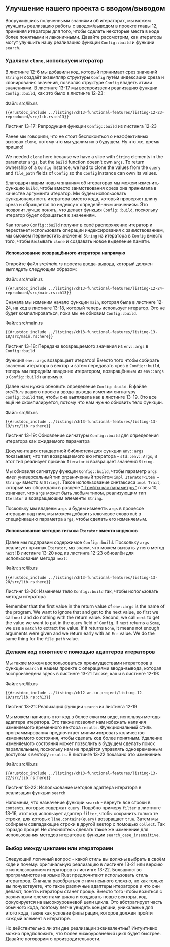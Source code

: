 ## Улучшение нашего проекта с вводом/выводом

Вооружившись полученными знаниями об итераторах, мы можем улучшить реализацию работы с вводом/выводом в проекте главы 12, применяя итераторы для того, чтобы сделать некоторые места в коде более понятными и лаконичными. Давайте рассмотрим, как итераторы могут улучшить нашу реализацию функции `Config::build` и функции `search`.

### Удаляем `clone`, используем итератор

В листинге 12-6 мы добавили код, который принимает срез значений `String` и создаёт экземпляр структуры `Config` путём индексации среза и клонирования значений, позволяя структуре `Config` владеть этими значениями. В листинге 13-17 мы воспроизвели реализацию функции `Config::build`, как это было в листинге 12-23:

<span class="filename">Файл: src/lib.rs</span>

```rust,ignore
{{#rustdoc_include ../listings/ch13-functional-features/listing-12-23-reproduced/src/lib.rs:ch13}}
```

<span class="caption">Листинг 13-17: Репродукция функции <code>Config::build</code> из листинга 12-23</span>

Ранее мы говорили, что не стоит беспокоиться о неэффективных вызовах `clone`, потому что мы удалим их в будущем. Ну что же, время пришло!

We needed `clone` here because we have a slice with `String` elements in the parameter `args`, but the `build` function doesn’t own `args`. To return ownership of a `Config` instance, we had to clone the values from the `query` and `file_path` fields of `Config` so the `Config` instance can own its values.

Благодаря нашим новым знаниям об итераторах мы можем изменить функцию `build`, чтобы вместо заимствования среза она принимала в качестве аргумента итератор. Мы будем использовать функциональность итератора вместо кода, который проверяет длину среза и обращается по индексу к определённым значениям. Это позволит лучше понять, что делает функция `Config::build`, поскольку итератор будет обращаться к значениям.

Как только `Config::build` получит в своё распоряжение итератор и перестанет использовать операции индексирования с заимствованием, мы сможем переместить значения `String` из итератора в `Config` вместо того, чтобы вызывать `clone` и создавать новое выделение памяти.

#### Использование возвращённого итератора напрямую

Откройте файл *src/main.rs* проекта ввода-вывода, который должен выглядеть следующим образом:

<span class="filename">Файл: src/main.rs</span>

```rust,ignore
{{#rustdoc_include ../listings/ch13-functional-features/listing-12-24-reproduced/src/main.rs:ch13}}
```

Сначала мы изменим начало функции `main`, которая была в листинге 12-24, на код в листинге 13-18, который теперь использует итератор. Это не будет компилироваться, пока мы не обновим `Config::build`.

<span class="filename">Файл: src/main.rs</span>

```rust,ignore,does_not_compile
{{#rustdoc_include ../listings/ch13-functional-features/listing-13-18/src/main.rs:here}}
```

<span class="caption">Листинг 13-18: Передача возвращаемого значения из <code>env::args</code> в <code>Config::build</code></span>

Функция `env::args` возвращает итератор! Вместо того чтобы собирать значения итератора в вектор и затем передавать срез в `Config::build`, теперь мы передаём владение итератором, возвращённым из `env::args` в `Config::build` напрямую.

Далее нам нужно обновить определение `Config::build`. В файле *src/lib.rs* вашего проекта ввода-вывода изменим сигнатуру `Config::build` так, чтобы она выглядела как в листинге 13-19. Это все ещё не скомпилируется, потому что нам нужно обновить тело функции.

<span class="filename">Файл: src/lib.rs</span>

```rust,ignore,does_not_compile
{{#rustdoc_include ../listings/ch13-functional-features/listing-13-19/src/lib.rs:here}}
```

<span class="caption">Листинг 13-19: Обновление сигнатуры <code>Config::build</code> для определения итератора как ожидаемого параметра</span>

Документация стандартной библиотеки для функции `env::args` показывает, что тип возвращаемого ею итератора - `std::env::Args`, и этот тип реализует признак `Iterator` и возвращает значения `String`.

Мы обновили сигнатуру функции `Config::build`, чтобы параметр `args` имел универсальный тип ограниченный трейтом `impl Iterator<Item = String>` вместо `&[String]`. Такое использование синтаксиса `impl Trait`, который мы обсуждали в разделе [" Трейты как параметры"](ch10-02-traits.html#traits-as-parameters)<!-- ignore --> главы 10, означает, что `args` может быть любым типом, реализующим тип `Iterator` и возвращающим элементы `String`.

Поскольку мы владеем `args` и будем изменять `args` в процессе итерации над ним, мы можем добавить ключевое слово `mut` в спецификацию параметра `args`, чтобы сделать его изменяемым.

#### Использование методов типажа `Iterator` вместо индексов

Далее мы подправим содержимое `Config::build`. Поскольку `args` реализует признак `Iterator`, мы знаем, что можем вызвать у него метод `next`! В листинге 13-20 код из листинга 12-23 обновлён для использования метода `next`:

<span class="filename">Файл: src/lib.rs</span>

```rust,noplayground
{{#rustdoc_include ../listings/ch13-functional-features/listing-13-20/src/lib.rs:here}}
```

<span class="caption">Листинг 13-20: Изменяем тело <code>Config::build</code> так, чтобы использовать методы итератора</span>

Remember that the first value in the return value of `env::args` is the name of the program. We want to ignore that and get to the next value, so first we call `next` and do nothing with the return value. Second, we call `next` to get the value we want to put in the `query` field of `Config`. If `next` returns a `Some`, we use a `match` to extract the value. If it returns `None`, it means not enough arguments were given and we return early with an `Err` value. We do the same thing for the `file_path` value.

### Делаем код понятнее с помощью адаптеров итераторов

Мы также можем воспользоваться преимуществами итераторов в функции `search` в нашем проекте с операциями ввода-вывода, которая воспроизведена здесь в листинге 13-21 так же, как и в листинге 12-19:

<span class="filename">Файл: src/lib.rs</span>

```rust,ignore
{{#rustdoc_include ../listings/ch12-an-io-project/listing-12-19/src/lib.rs:ch13}}
```

<span class="caption">Листинг 13-21: Реализация функции <code>search</code> из листинга 12-19</span>

Мы можем написать этот код в более сжатом виде, используя методы адаптера итератора. Это также позволит нам избежать наличия изменяемого временного вектора `results`. Функциональный стиль программирования предпочитает минимизировать количество изменяемого состояния, чтобы сделать код более понятным. Удаление изменяемого состояния может позволить в будущем сделать поиск параллельным, поскольку нам не придётся управлять одновременным доступом к вектору `results`. В листинге 13-22 показано это изменение:

<span class="filename">Файл: src/lib.rs</span>

```rust,ignore
{{#rustdoc_include ../listings/ch13-functional-features/listing-13-22/src/lib.rs:here}}
```

<span class="caption">Листинг 13-22: Использование методов адаптера итератора в реализации функции <code>search</code></span>

Напомним, что назначение функции `search` - вернуть все строки в `contents`, которые содержат `query`. Подобно примеру `filter` в листинге 13-16, этот код использует адаптер `filter`, чтобы сохранить только те строки, для которых `line.contains(query)` возвращает `true`. Затем мы собираем совпадающие строки в другой вектор с помощью `collect`. Так гораздо проще! Не стесняйтесь сделать такое же изменение для использования методов итератора в функции `search_case_insensitive`.

### Выбор между циклами или итераторами

Следующий логичный вопрос - какой стиль вы должны выбрать в своём коде и почему: оригинальную реализацию в листинге 13-21 или версию с использованием итераторов в листинге 13-22. Большинство программистов на языке Rust предпочитают использовать стиль итераторов. Сначала разобраться с ним немного сложно, но как только вы почувствуете, что такое различные адаптеры итераторов и что они делают, понять итераторы станет проще. Вместо того чтобы возиться с различными элементами цикла и создавать новые векторы, код фокусируется на высокоуровневой цели цикла. Это абстрагирует часть обычного кода, поэтому легче увидеть концепции, уникальные для этого кода, такие как условие фильтрации, которое должен пройти каждый элемент в итераторе.

Но действительно ли эти две реализации эквивалентны? Интуитивно можно предположить, что более низкоуровневый цикл будет быстрее. Давайте поговорим о производительности.
